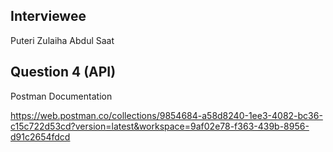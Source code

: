
## Interviewee

Puteri Zulaiha Abdul Saat

## Question 4 (API)

Postman Documentation

https://web.postman.co/collections/9854684-a58d8240-1ee3-4082-bc36-c15c722d53cd?version=latest&workspace=9af02e78-f363-439b-8956-d91c2654fdcd

